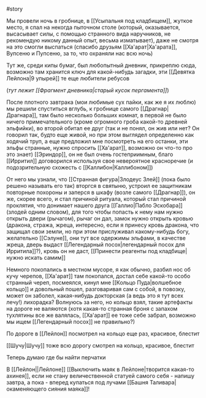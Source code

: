 #story

Мы провели ночь в гробнице, в [[Усыпальня под кладбищем]], жуткое место, я спал на некогда пыточном столе (который, оказывается, высасывает силы, с помощью странного вида наручников, не рекомендую никому данный опыт, весьма изматывает), даже не смотря на это смогли выспаться (спасибо друзьям [[Ха'арат|Ха'арата]], Вупсеню и Пупсеню, за то, что охраняли нас всю ночь)

Тут же, среди кипы бумаг, был любопытный дневник, прикреплю сюда, возможно там хранится ключ для какой-нибудь загадки, эти [[Девятка Лейлона|9 упырей]] те еще любители ребусов

(*тут лежит [[Фрагмент дневника|старый кусок пергамента]]*)

После плотного завтрака (мои любимые сух пайки, как же я их люблю) мы решили спуститься вглубь, к гробнице самого [[Драгнар|Драгнара]], там было несколько больших комнат, в первой не было ничего примечательного (кроме огромного гроба какой-то древней эльфийки), во второй обитал ее друг (так и не понял, он жив или нет? Он говорил так, будто еще живой, но при этом выглядел определенно как ходячий труп, а еще предложил мне посмотреть на его останки, эти эльфы странные, нужно спросить [[Ха'арат]], возможно он что-то про это знает) [[Эриндор]], он не был очень гостеприимным, благо [[Ирритил]] договорился используя свое невероятное красноречие (и подозрительную схожесть с [[Каллибон|Каллибоном]])

От него мы узнали, что [[Странная фигура|Злодеус Злей]] (пока было решено называть его так) вторгся в святыню, устроил ее защитникам повторные похороны и заперся в шкафу (возле самого [[Драгнар]]), он же, скорее всего, и стал причиной ритуала, который стал причиной проклятия, что донимает нашего друга [[Галлио|Пабло Эскобара]] (злодей одним словом), для того чтобы попасть к нему нам нужно открыть двери (рычагом), рычаг он дал, замок нужно открыть кровью (дракона, стража, жреца, интересно, если я принесу кровь дракона, что защищал свои земли, но при этом прислуживал какому-нибудь богу, желательно [[Сэлуне]], они тут все одержимы эльфами, в качестве жреца, дверь выдаст [[Легендарный посох|легендарный посох для Ирритила]]?), кровь он не даст, [[Принести реагенты под кладбище|нужно искать самим]]

Немного покопались в местном мусоре, я как обычно, разбил нос об кучу черепов, [[Ха'арат]] там покопался, достал себе какой-то особо странный череп, посмеялся, кинул мне [[Кольцо Пуда|волшебное кольцо]] и довольный пошел, разговаривая сам с собой, в повозку, может он заболел, какая-нибудь докторская (а ведь это я тут всех лечу!) лихорадка? Волнуюсь за него, но кольцо взял, такие артефакты на дороге не валяются (хотя какая-то странная броня с запахом тухлятины все же валялась, [[Ха'арат]] ее тоже себе забрал, возможно мы ищем [[Легендарный посох]] не правильно?)

По дороге в [[Лейлон]] посмотрел на кольцо еще раз, красивое, блестит

[[Шучу|Шучу]] тоже всю дорогу смотрел на кольцо, красивое, блестит

Теперь думаю где бы найти перчатки

В [[Лейлон||Лейлоне]] [[Выключить маяк в Лейлоне|творится какая-то ахинея]], если не стану величественной статуей самого себя - напишу завтра, а пока - вперед купаться под лучами [[Башня Таливара|окаменяющего сияния маяка]]!
